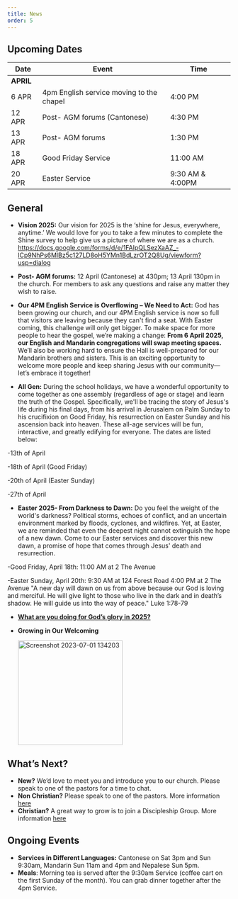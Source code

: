 ```yaml
---
title: News
order: 5
---
```


## Upcoming Dates

| Date | Event | Time |
| ----- | ----- | ----- |
| **APRIL** | 
| 6 APR | 4pm English service moving to the chapel | 4:00 PM |
| 12 APR | Post- AGM forums (Cantonese) | 4:30 PM |
| 13 APR | Post- AGM forums | 1:30 PM |
| 18 APR | Good Friday Service | 11:00 AM |
| 20 APR | Easter Service | 9:30 AM & 4:00PM |

## General
- **Vision 2025:** Our vision for 2025 is the ‘shine for Jesus, everywhere, anytime.’ 
We would love for you to take a few minutes to complete the Shine survey to help give us a picture of where we are as a church.  https://docs.google.com/forms/d/e/1FAIpQLSezXaAZ_-lCp9NhPs6MlBz5c127LD8oH5YMn1BdLzrOT2Q8Ug/viewform?usp=dialog

- **Post- AGM forums:** 12 April (Cantonese) at 430pm; 13 April 130pm in the church. For members to ask any questions and raise any matter they wish to raise.
  
- **Our 4PM English Service is Overflowing – We Need to Act:** God has been growing our church, and our 4PM English service is now so full that visitors are leaving because they can't find a seat. With Easter coming, this challenge will only get bigger. To make space for more people to hear the gospel, we’re making a change: **From 6 April 2025, our English and Mandarin congregations will swap meeting spaces.** We’ll also be working hard to ensure the Hall is well-prepared for our Mandarin brothers and sisters. This is an exciting opportunity to welcome more people and keep sharing Jesus with our community—let’s embrace it together!

- **All Gen:**
During the school holidays, we have a wonderful opportunity to come together as one assembly (regardless of age or stage) and learn the truth of the Gospel. Specifically, we'll be tracing the story of Jesus's life during his final days, from his arrival in Jerusalem on Palm Sunday to his crucifixion on Good Friday, his resurrection on Easter Sunday and his ascension back into heaven. These all-age services will be fun, interactive, and greatly edifying for everyone. The dates are listed below:

-13th of April
  
-18th of April (Good Friday) 

-20th of April (Easter Sunday) 

-27th of April 

- **Easter 2025- From Darkness to Dawn:**
Do you feel the weight of the world's darkness? Political storms, echoes of conflict, and an uncertain environment marked by floods, cyclones, and wildfires. Yet, at Easter, we are reminded that even the deepest night cannot extinguish the hope of a new dawn. Come to our Easter services and discover this new dawn, a promise of hope that comes through Jesus' death and resurrection.

-Good Friday, April 18th:
11:00 AM at 2 The Avenue

-Easter Sunday, April 20th:
9:30 AM at 124 Forest Road
4:00 PM at 2 The Avenue
"A new day will dawn on us from above because our God is loving and merciful. He will give light to those who live in the dark and in death’s shadow. He will guide us into the way of peace." Luke 1:78-79


- [**What are you doing for God’s glory in 2025?**](https://forms.gle/dshYacLA1kB8xpkn7)

- **Growing in Our Welcoming**
  
  <img width="236" alt="Screenshot 2023-07-01 134203" src="https://github.com/stgeorgeshurstville/bulletin/assets/119166299/b540ac1c-0ba4-481e-90a5-5464939f7e4c">


## What’s Next?
- **New?** We’d love to meet you and introduce you to our church. Please speak to one of the pastors for a time to chat. 
- **Non Christian?** Please speak to one of the pastors. More information [here](https://stgeorgeshurstville.org.au/lets-talk-about-christianity)
- **Christian?** A great way to grow is to join a Discipleship Group. More information [here](https://stgeorgeshurstville.org.au/discipleship-groups)

## Ongoing Events
- **Services in Different Languages:** Cantonese on Sat 3pm and Sun 9:30am, Mandarin Sun 11am and 4pm and Nepalese Sun 5pm. 
- **Meals**: Morning tea is served after the 9:30am Service (coffee cart on the first Sunday of the month). You can grab dinner together after the 4pm Service.

